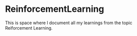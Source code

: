 # ReinforcementLearning

This is space where I document all my learnings from the topic Reiforcement Learning.
